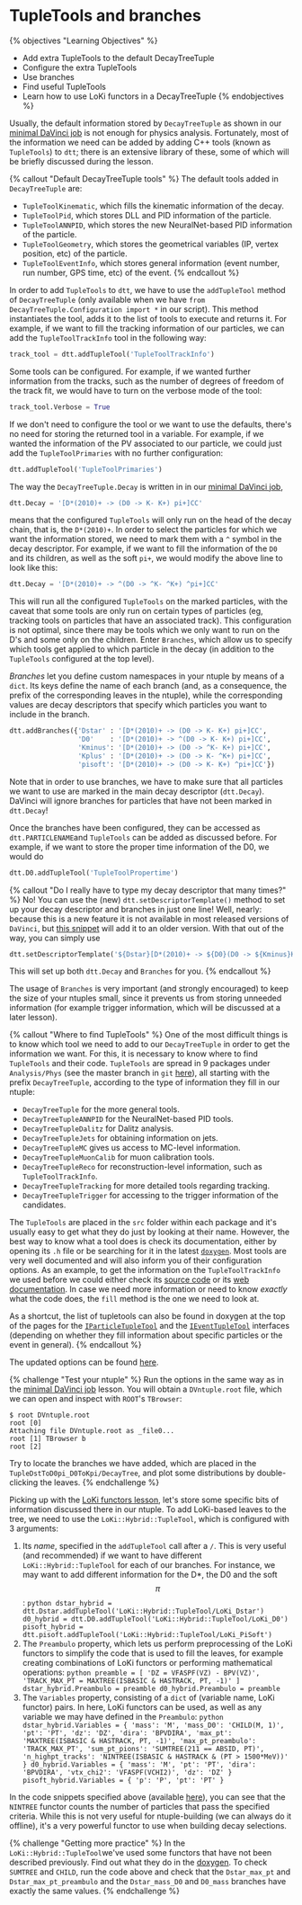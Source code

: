 # TupleTools and branches

{% objectives "Learning Objectives" %}
* Add extra TupleTools to the default DecayTreeTuple
* Configure the extra TupleTools
* Use branches
* Find useful TupleTools
* Learn how to use LoKi functors in a DecayTreeTuple
{% endobjectives %} 

Usually, the default information stored by `DecayTreeTuple` as shown in our [minimal DaVinci job](minimal-dv-job.html) is not enough for physics analysis.
Fortunately, most of the information we need can be added by adding C++ tools (known as `TupleTools`) to `dtt`;
there is an extensive library of these, some of which will be briefly discussed during the lesson.

{% callout "Default DecayTreeTuple tools" %}
The default tools added in `DecayTreeTuple` are:

 - `TupleToolKinematic`, which fills the kinematic information of the decay.
 - `TupleToolPid`, which stores DLL and PID information of the particle.
 - `TupleToolANNPID`, which stores the new NeuralNet-based PID information of the particle.
 - `TupleToolGeometry`, which stores the geometrical variables (IP, vertex position, etc) of the particle.
 - `TupleToolEventInfo`, which stores general information (event number, run number, GPS time, etc) of the event.
{% endcallout %} 

In order to add `TupleTools` to `dtt`, we have to use the `addTupleTool` method of `DecayTreeTuple` (only available when we have `from DecayTreeTuple.Configuration import *` in our script).
This method instantiates the tool, adds it to the list of tools to execute and returns it.
For example, if we want to fill the tracking information of our particles, we can add the `TupleToolTrackInfo` tool in the following way:

```python
track_tool = dtt.addTupleTool('TupleToolTrackInfo')
```

Some tools can be configured. For example, if we wanted further information from the tracks, such as the number of degrees of freedom of the track fit, we would have to turn on the verbose mode of the tool:

```python
track_tool.Verbose = True
```

If we don't need to configure the tool or we want to use the defaults, there's no need for storing the returned tool in a variable.
For example, if we wanted the information of the PV associated to our particle, we could just add the `TupleToolPrimaries` with no further configuration:

```python
dtt.addTupleTool('TupleToolPrimaries')
```

The way the `DecayTreeTuple.Decay` is written in in our [minimal DaVinci job](minimal-dv-job.html),

```python
dtt.Decay = '[D*(2010)+ -> (D0 -> K- K+) pi+]CC'
```

means that the configured `TupleTools` will only run on the head of the decay chain, that is, the `D*(2010)+`.
In order to select the particles for which we want the information stored, we need to mark them with a `^` symbol in the decay descriptor.
For example, if we want to fill the information of the `D0` and its children, as well as the soft `pi+`, we would modify the above line to look like this:

```python
dtt.Decay = '[D*(2010)+ -> ^(D0 -> ^K- ^K+) ^pi+]CC'
```

This will run all the configured `TupleTools` on the marked particles, with the caveat that some tools are only run on certain types of particles (eg, tracking tools on particles that have an associated track).
This configuration is not optimal, since there may be tools which we only want to run on the D's and some only on the children. Enter `Branches`, which allow us to specify which tools get applied to which particle in the decay (in addition to the `TupleTools` configured at the top level).

*Branches* let you define custom namespaces in your ntuple by means of a `dict`.
Its keys define the name of each branch (and, as a consequence, the prefix of the corresponding leaves in the ntuple), while the corresponding values are decay descriptors that specify which particles you want to include in the branch.

```python
dtt.addBranches({'Dstar' : '[D*(2010)+ -> (D0 -> K- K+) pi+]CC',
                 'D0'    : '[D*(2010)+ -> ^(D0 -> K- K+) pi+]CC',
                 'Kminus': '[D*(2010)+ -> (D0 -> ^K- K+) pi+]CC',
                 'Kplus' : '[D*(2010)+ -> (D0 -> K- ^K+) pi+]CC',
                 'pisoft': '[D*(2010)+ -> (D0 -> K- K+) ^pi+]CC'})
```

Note that in order to use branches, we have to make sure that all particles we want to use are marked in the main decay descriptor (`dtt.Decay`).
DaVinci will ignore branches for particles that have not been marked in `dtt.Decay`!

Once the branches have been configured, they can be accessed as `dtt.PARTICLENAME`and `TupleTools` can be added as discussed before.
For example, if we want to store the proper time information of the D0, we would do

```python
dtt.D0.addTupleTool('TupleToolPropertime')
```

{% callout "Do I really have to type my decay descriptor that many times?" %}
No! You can use the (new) `dtt.setDescriptorTemplate()` method to set up your 
decay descriptor and branches in just one line!
Well, nearly: because this is a new feature it is not available in most released versions of `DaVinci`, but [this snippet](https://gitlab.cern.ch/snippets/147) will add it to an older version.
With that out of the way, you can simply use
```python
dtt.setDescriptorTemplate('${Dstar}[D*(2010)+ -> ${D0}(D0 -> ${Kminus}K- ${Kplus}K+) ${pisoft}pi+]CC')
```
This will set up both `dtt.Decay` and `Branches` for you.
{% endcallout %} 

The usage of `Branches` is very important (and strongly encouraged) to keep the size of your ntuples small, since it prevents us from storing unneeded information (for example trigger information, which will be discussed at a later lesson).

{% callout "Where to find TupleTools" %}
One of the most difficult things is to know which tool we need to add to our 
`DecayTreeTuple` in order to get the information we want.
For this, it is necessary to know where to find `TupleTools` and their code.
`TupleTools` are spread in 9 packages under `Analysis/Phys` (see the master branch in `git` [here](https://gitlab.cern.ch/lhcb/Analysis/tree/master/Phys)), all starting with the prefix `DecayTreeTuple`, according to the type of information they fill in our ntuple:

- `DecayTreeTuple` for the more general tools.
- `DecayTreeTupleANNPID` for the NeuralNet-based PID tools.
- `DecayTreeTupleDalitz` for Dalitz analysis.
- `DecayTreeTupleJets` for obtaining information on jets.
- `DecayTreeTupleMC` gives us access to MC-level information.
- `DecayTreeTupleMuonCalib` for muon calibration tools.
- `DecayTreeTupleReco` for reconstruction-level information, such as `TupleToolTrackInfo`.
- `DecayTreeTupleTracking` for more detailed tools regarding tracking.
- `DecayTreeTupleTrigger` for accessing to the trigger information of the candidates.

The `TupleTools` are placed in the `src` folder within each package and it's usually easy to get what they do just by looking at their name.
However, the best way to know what a tool does is check its documentation, either by opening its `.h` file or be searching for it in the latest [`doxygen`](http://lhcb-release-area.web.cern.ch/LHCb-release-area/DOC/davinci/releases/latest/doxygen/index.html).
Most tools are very well documented and will also inform you of their configuration options.
As an example, to get the information on the `TupleToolTrackInfo` we used before we could either check its [source code](https://gitlab.cern.ch/lhcb/Analysis/blob/master/Phys/DecayTreeTupleReco/src/TupleToolTrackInfo.h) or its [web documentation](http://lhcb-release-area.web.cern.ch/LHCb-release-area/DOC/analysis/releases/latest/doxygen/da/ddd/class_tuple_tool_track_info.html).
 In case we need more information or need to know *exactly* what the code does, the `fill` method is the one we need to look at.

 As a shortcut, the list of tupletools can also be found in doxygen at the top of the pages for the [`IParticleTupleTool`](http://lhcb-release-area.web.cern.ch/LHCb-release-area/DOC/davinci/releases/latest/doxygen/d1/d77/class_i_particle_tuple_tool.html) and the [`IEventTupleTool`](http://lhcb-release-area.web.cern.ch/LHCb-release-area/DOC/davinci/releases/latest/doxygen/d7/d5c/class_i_event_tuple_tool.html) interfaces (depending on whether they fill information about specific particles or the event in general).
{% endcallout %} 

The updated options can be found [here](./code/add-tupletools/ntuple_options.py).

{% challenge "Test your ntuple" %}
Run the options in the same way as in the [minimal DaVinci 
job](minimal-dv-job.html) lesson.
You will obtain a `DVntuple.root` file, which we can open and inspect with `ROOT`'s `TBrowser`:

```
$ root DVntuple.root
root [0]
Attaching file DVntuple.root as _file0...
root [1] TBrowser b
root [2]
```

Try to locate the branches we have added, which are placed in the `TupleDstToD0pi_D0ToKpi/DecayTree`, and plot some distributions by double-clicking the leaves.
{% endchallenge %} 

Picking up with the [LoKi functors lesson](loki-functors.html), let's store some specific bits of information discussed there in our ntuple.
To add LoKi-based leaves to the tree, we need to use the `LoKi::Hybrid::TupleTool`, which is configured with 3 arguments:

  1. Its *name*, specified in the `addTupleTool` call after a `/`.  This is 
     very useful (and recommended) if we want to have different 
     `LoKi::Hybrid::TupleTool` for each of our branches. For instance, we may 
     want to add different information for the D*, the D0 and the soft $$\pi$$:
    ```python
    dstar_hybrid = dtt.Dstar.addTupleTool('LoKi::Hybrid::TupleTool/LoKi_Dstar')
    d0_hybrid = dtt.D0.addTupleTool('LoKi::Hybrid::TupleTool/LoKi_D0')
    pisoft_hybrid = dtt.pisoft.addTupleTool('LoKi::Hybrid::TupleTool/LoKi_PiSoft')
    ```
  2. The `Preambulo` property, which lets us perform preprocessing of the LoKi 
     functors to simplify the code that is used to fill the leaves, for example 
     creating combinations of LoKi functors or performing mathematical 
     operations:
    ```python
    preamble = [
        'DZ = VFASPF(VZ) - BPV(VZ)',
        'TRACK_MAX_PT = MAXTREE(ISBASIC & HASTRACK, PT, -1)'
    ]
    dstar_hybrid.Preambulo = preamble
    d0_hybrid.Preambulo = preamble
    ```
  3. The `Variables` property, consisting of a `dict` of (variable name, LoKi 
     functor) pairs. In here, LoKi functors can be used, as well as any 
     variable we may have defined in the `Preambulo`:
    ```python
    dstar_hybrid.Variables = {
        'mass': 'M',
        'mass_D0': 'CHILD(M, 1)',
        'pt': 'PT',
        'dz': 'DZ',
        'dira': 'BPVDIRA',
        'max_pt': 'MAXTREE(ISBASIC & HASTRACK, PT, -1)',
        'max_pt_preambulo': 'TRACK_MAX_PT',
        'sum_pt_pions': 'SUMTREE(211 == ABSID, PT)',
        'n_highpt_tracks': 'NINTREE(ISBASIC & HASTRACK & (PT > 1500*MeV))'
    }
    d0_hybrid.Variables = {
        'mass': 'M',
        'pt': 'PT',
        'dira': 'BPVDIRA',
        'vtx_chi2': 'VFASPF(VCHI2)',
        'dz': 'DZ'
    }
    pisoft_hybrid.Variables = {
        'p': 'P',
        'pt': 'PT'
    }
    ```

In the code snippets specified above (available [here](code/add-tupletools/ntuple_options_loki.py)), you can see that the `NINTREE` functor counts the number of particles that pass the specified criteria. While this is not very useful for ntuple-building (we can always do it offline), it's a very powerful functor to use when building decay selections.

{% challenge "Getting more practice" %}
In the `LoKi::Hybrid::TupleTool`we've used some  functors that have not been 
described previously. Find out what they do in the 
[doxygen](http://lhcb-release-area.web.cern.ch/LHCb-release-area/DOC/davinci/latest_doxygen/d7/dae/namespace_lo_ki_1_1_cuts.html).
To check `SUMTREE` and `CHILD`, run the code above and check that the `Dstar_max_pt` and `Dstar_max_pt_preambulo` and the `Dstar_mass_D0` and `D0_mass` branches have exactly the same values.
{% endchallenge %} 
